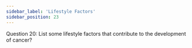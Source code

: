 ```yaml
---
sidebar_label: 'Lifestyle Factors'
sidebar_position: 23
---
```

Question 20: List some lifestyle factors that contribute to the development of cancer?